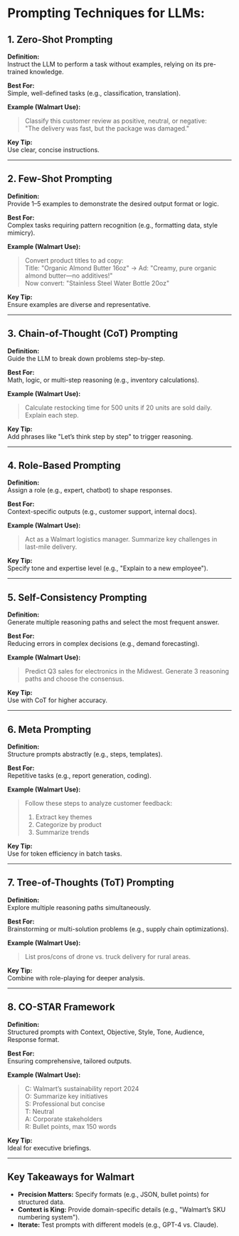 # Prompting Techniques for LLMs:
## 1. Zero-Shot Prompting

**Definition:**  
Instruct the LLM to perform a task without examples, relying on its pre-trained knowledge.

**Best For:**  
Simple, well-defined tasks (e.g., classification, translation).

**Example (Walmart Use):**
> Classify this customer review as positive, neutral, or negative:  
> "The delivery was fast, but the package was damaged."

**Key Tip:**  
Use clear, concise instructions.

---

## 2. Few-Shot Prompting

**Definition:**  
Provide 1–5 examples to demonstrate the desired output format or logic.

**Best For:**  
Complex tasks requiring pattern recognition (e.g., formatting data, style mimicry).

**Example (Walmart Use):**
> Convert product titles to ad copy:  
> Title: "Organic Almond Butter 16oz" → Ad: "Creamy, pure organic almond butter—no additives!"  
> Now convert: "Stainless Steel Water Bottle 20oz"

**Key Tip:**  
Ensure examples are diverse and representative.

---

## 3. Chain-of-Thought (CoT) Prompting

**Definition:**  
Guide the LLM to break down problems step-by-step.

**Best For:**  
Math, logic, or multi-step reasoning (e.g., inventory calculations).

**Example (Walmart Use):**
> Calculate restocking time for 500 units if 20 units are sold daily. Explain each step.

**Key Tip:**  
Add phrases like "Let’s think step by step" to trigger reasoning.

---

## 4. Role-Based Prompting

**Definition:**  
Assign a role (e.g., expert, chatbot) to shape responses.

**Best For:**  
Context-specific outputs (e.g., customer support, internal docs).

**Example (Walmart Use):**
> Act as a Walmart logistics manager. Summarize key challenges in last-mile delivery.

**Key Tip:**  
Specify tone and expertise level (e.g., "Explain to a new employee").

---

## 5. Self-Consistency Prompting

**Definition:**  
Generate multiple reasoning paths and select the most frequent answer.

**Best For:**  
Reducing errors in complex decisions (e.g., demand forecasting).

**Example (Walmart Use):**
> Predict Q3 sales for electronics in the Midwest. Generate 3 reasoning paths and choose the consensus.

**Key Tip:**  
Use with CoT for higher accuracy.

---

## 6. Meta Prompting

**Definition:**  
Structure prompts abstractly (e.g., steps, templates).

**Best For:**  
Repetitive tasks (e.g., report generation, coding).

**Example (Walmart Use):**
> Follow these steps to analyze customer feedback:  
> 1. Extract key themes  
> 2. Categorize by product  
> 3. Summarize trends

**Key Tip:**  
Use for token efficiency in batch tasks.

---

## 7. Tree-of-Thoughts (ToT) Prompting

**Definition:**  
Explore multiple reasoning paths simultaneously.

**Best For:**  
Brainstorming or multi-solution problems (e.g., supply chain optimizations).

**Example (Walmart Use):**
> List pros/cons of drone vs. truck delivery for rural areas.

**Key Tip:**  
Combine with role-playing for deeper analysis.

---

## 8. CO-STAR Framework

**Definition:**  
Structured prompts with Context, Objective, Style, Tone, Audience, Response format.

**Best For:**  
Ensuring comprehensive, tailored outputs.

**Example (Walmart Use):**
> C: Walmart’s sustainability report 2024  
> O: Summarize key initiatives  
> S: Professional but concise  
> T: Neutral  
> A: Corporate stakeholders  
> R: Bullet points, max 150 words

**Key Tip:**  
Ideal for executive briefings.

---

## Key Takeaways for Walmart

- **Precision Matters:** Specify formats (e.g., JSON, bullet points) for structured data.
- **Context is King:** Provide domain-specific details (e.g., "Walmart’s SKU numbering system").
- **Iterate:** Test prompts with different models (e.g., GPT-4 vs. Claude).